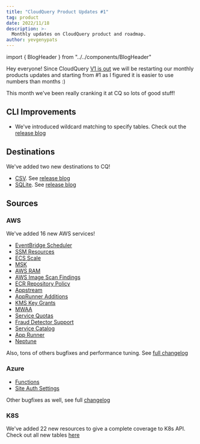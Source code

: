 ```yaml
---
title: "CloudQuery Product Updates #1"
tag: product
date: 2022/11/18
description: >-
  Monthly updates on CloudQuery product and roadmap.
author: yevgenypats
---
```


import { BlogHeader } from "../../components/BlogHeader"

<BlogHeader/>

Hey everyone! Since CloudQuery [V1 is out](./cloudquery-v1-release) we will be restarting our monthly products updates and starting from #1 as I figured it is easier to use numbers than months :)

This month we've been really cranking it at CQ so lots of good stuff!

## CLI Improvements

* We've introduced wildcard matching to specify tables. Check out the [release blog](https://www.cloudquery.io/blog/introducing-wildcard-matching-for-tables)

## Destinations

We've added two new destinations to CQ!

* [CSV](https://github.com/cloudquery/cloudquery/blob/main/plugins/destination/csv/README.md). See [release blog](https://www.cloudquery.io/blog/scaling-out-elt-with-cq-and-csv)
* [SQLite](https://github.com/cloudquery/cloudquery/tree/main/plugins/destination/sqlite). See [release blog](https://www.cloudquery.io/blog/announcing-cloudquery-sqlite-destination)


## Sources

### AWS

We've added 16 new AWS services!

* [EventBridge Scheduler](https://github.com/cloudquery/cloudquery/issues/4693)
* [SSM Resources](https://github.com/cloudquery/cloudquery/issues/4381)
* [ECS Scale](https://github.com/cloudquery/cloudquery/issues/4688)
* [MSK](https://github.com/cloudquery/cloudquery/issues/3967)
* [AWS RAM](https://github.com/cloudquery/cloudquery/issues/3961) 
* [AWS Image Scan Findings](https://github.com/cloudquery/cloudquery/issues/3607)
* [ECR Repository Policy](https://github.com/cloudquery/cloudquery/issues/3844)
* [Appstream](https://github.com/cloudquery/cloudquery/issues/3567)
* [AppRunner Additions](https://github.com/cloudquery/cloudquery/blob/main/plugins/source/aws/CHANGELOG.md#460-2022-11-06)
* [KMS Key Grants](https://github.com/cloudquery/cloudquery/issues/3441)
* [MWAA](https://github.com/cloudquery/cloudquery/issues/3431)
* [Service Quotas](https://github.com/cloudquery/cloudquery/issues/3489)
* [Fraud Detector Support](https://github.com/cloudquery/cloudquery/issues/3076)
* [Service Catalog](https://github.com/cloudquery/cloudquery/issues/3275)
* [App Runner](https://github.com/cloudquery/cloudquery/issues/2997)
* [Neptune](https://github.com/cloudquery/cloudquery/issues/2923)

Also, tons of others bugfixes and performance tuning. See [full changelog](https://github.com/cloudquery/cloudquery/blob/main/plugins/source/aws/CHANGELOG.md)

### Azure

* [Functions](https://github.com/cloudquery/cloudquery/issues/3182)
* [Site Auth Settings](https://github.com/cloudquery/cloudquery/issues/3269)

Other bugfixes as well, see full [changelog](https://github.com/cloudquery/cloudquery/blob/main/plugins/source/azure/CHANGELOG.md)

### K8S

We've added 22 new resources to give a complete coverage to K8s API. Check out all new tables [here](https://github.com/cloudquery/cloudquery/pull/4495/files#diff-ad7c419ed1d4020a168d179d12011ec7f20e5902de49d9c10d6b370f864a0d5cR1)
